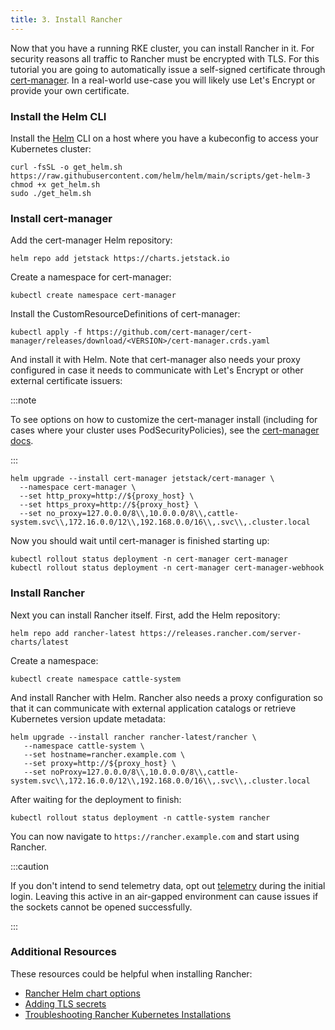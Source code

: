 ```yaml
---
title: 3. Install Rancher
---
```


<head>
  <link rel="canonical" href="https://ranchermanager.docs.rancher.com/getting-started/installation-and-upgrade/other-installation-methods/rancher-behind-an-http-proxy/install-rancher"/>
</head>

Now that you have a running RKE cluster, you can install Rancher in it. For security reasons all traffic to Rancher must be encrypted with TLS. For this tutorial you are going to automatically issue a self-signed certificate through [cert-manager](https://cert-manager.io/). In a real-world use-case you will likely use Let's Encrypt or provide your own certificate.

### Install the Helm CLI

<DeprecationHelm2 />

Install the [Helm](https://helm.sh/docs/intro/install/) CLI on a host where you have a kubeconfig to access your Kubernetes cluster:

```
curl -fsSL -o get_helm.sh https://raw.githubusercontent.com/helm/helm/main/scripts/get-helm-3
chmod +x get_helm.sh
sudo ./get_helm.sh
```

### Install cert-manager

Add the cert-manager Helm repository:

```
helm repo add jetstack https://charts.jetstack.io
```

Create a namespace for cert-manager:

```
kubectl create namespace cert-manager
```

Install the CustomResourceDefinitions of cert-manager:

```
kubectl apply -f https://github.com/cert-manager/cert-manager/releases/download/<VERSION>/cert-manager.crds.yaml
```

And install it with Helm. Note that cert-manager also needs your proxy configured in case it needs to communicate with Let's Encrypt or other external certificate issuers:

:::note

To see options on how to customize the cert-manager install (including for cases where your cluster uses PodSecurityPolicies), see the [cert-manager docs](https://artifacthub.io/packages/helm/cert-manager/cert-manager#configuration).

:::

```
helm upgrade --install cert-manager jetstack/cert-manager \
  --namespace cert-manager \
  --set http_proxy=http://${proxy_host} \
  --set https_proxy=http://${proxy_host} \
  --set no_proxy=127.0.0.0/8\\,10.0.0.0/8\\,cattle-system.svc\\,172.16.0.0/12\\,192.168.0.0/16\\,.svc\\,.cluster.local
```

Now you should wait until cert-manager is finished starting up:

```
kubectl rollout status deployment -n cert-manager cert-manager
kubectl rollout status deployment -n cert-manager cert-manager-webhook
```

### Install Rancher

Next you can install Rancher itself. First, add the Helm repository:

```
helm repo add rancher-latest https://releases.rancher.com/server-charts/latest
```

Create a namespace:

```
kubectl create namespace cattle-system
```

And install Rancher with Helm. Rancher also needs a proxy configuration so that it can communicate with external application catalogs or retrieve Kubernetes version update metadata:

```
helm upgrade --install rancher rancher-latest/rancher \
   --namespace cattle-system \
   --set hostname=rancher.example.com \
   --set proxy=http://${proxy_host} \
   --set noProxy=127.0.0.0/8\\,10.0.0.0/8\\,cattle-system.svc\\,172.16.0.0/12\\,192.168.0.0/16\\,.svc\\,.cluster.local
```

After waiting for the deployment to finish:

```
kubectl rollout status deployment -n cattle-system rancher
```

You can now navigate to `https://rancher.example.com` and start using Rancher.

:::caution

If you don't intend to send telemetry data, opt out [telemetry](../../../../faq/telemetry.md) during the initial login. Leaving this active in an air-gapped environment can cause issues if the sockets cannot be opened successfully.

:::

### Additional Resources

These resources could be helpful when installing Rancher:

- [Rancher Helm chart options](../../installation-references/helm-chart-options.md)
- [Adding TLS secrets](../../resources/add-tls-secrets.md)
- [Troubleshooting Rancher Kubernetes Installations](../../install-upgrade-on-a-kubernetes-cluster/troubleshooting.md)
